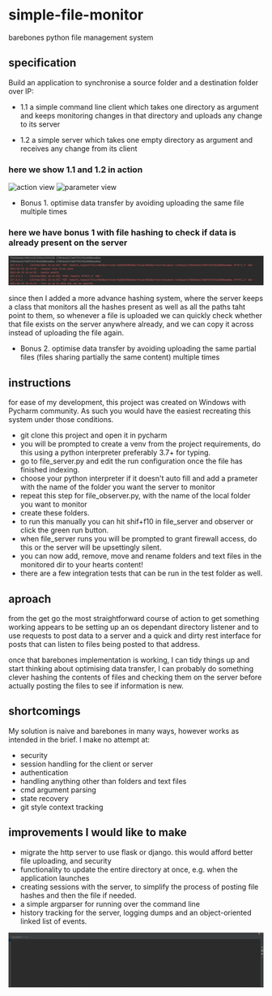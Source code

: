# simple-file-monitor
barebones python file management system

## specification

Build an application to synchronise a source folder and a destination folder over IP:

- 1.1 a simple command line client which takes one directory as argument and keeps
monitoring changes in that directory and uploads any change to its server

- 1.2 a simple server which takes one empty directory as argument and receives any change
from its client

### here we show 1.1 and 1.2 in action
![action view](https://raw.githubusercontent.com/bramreth/simple-file-monitor/main/assets/in_action.gif)
![parameter view](https://raw.githubusercontent.com/bramreth/simple-file-monitor/main/assets/dir_view.gif)

- Bonus 1. optimise data transfer by avoiding uploading the same file multiple times

### here we have bonus 1 with file hashing to check if data is already present on the server
![reduce uplaod_hash](https://raw.githubusercontent.com/bramreth/simple-file-monitor/main/assets/hash_comparison.jpg)

since then I added a more advance hashing system, where the server keeps a class that monitors all the hashes present as well as all the paths taht point to them, so whenever a file is uploaded we can quickly check whether that file exists on the server anywhere already, and we can copy it across instead of uploading the file again.

- Bonus 2. optimise data transfer by avoiding uploading the same partial files (files sharing
partially the same content) multiple times

## instructions
for ease of my development, this project was created on Windows with Pycharm community. As such you would have the easiest recreating this system under those conditions.
- git clone this project and open it in pycharm
- you will be prompted to create a venv from the project requirements, do this using a python interpreter preferably 3.7+ for typing.
- go to file_server.py and edit the run configuration once the file has finished indexing.
- choose your python interpreter if it doesn't auto fill and add a prameter with the name of the folder you want the server to monitor
- repeat this step for file_observer.py, with the name of the local folder you want to monitor
- create these folders.
- to run this manually you can hit shif+f10 in file_server and observer or click the green run button.
- when file_server runs you will be prompted to grant firewall access, do this or the server will be upsettingly silent.
- you can now add, remove, move and rename folders and text files in the monitored dir to your hearts content!
- there are a few integration tests that can be run in the test folder as well.

## aproach
from the get go the most straightforward course of action to get something working appears to be setting up an os dependant directory listener and to use requests to post data to a server and a quick and dirty rest interface for posts that can listen to files being posted to that address.

once that barebones implementation is working, I can tidy things up and start thinking about optimising data transfer, I can probably do something clever hashing the contents of files and checking them on the server before actually posting the files to see if information is new.

## shortcomings
My solution is naive and barebones in many ways, however works as intended in the brief.
I make no attempt at:
- security
- session handling for the client or server
- authentication
- handling anything other than folders and text files
- cmd argument parsing
- state recovery
- git style context tracking

## improvements I would like to make
- migrate the http server to use flask or django. this would afford better file uploading, and security
- functionality to update the entire directory at once, e.g. when the application launches
- creating sessions with the server, to simplify the process of posting file hashes and then the file if needed.
- a simple argparser for running over the command line
- history tracking for the server, logging dumps and an object-oriented linked list of events.

![test results](https://raw.githubusercontent.com/bramreth/simple-file-monitor/main/assets/test_run.gif)
